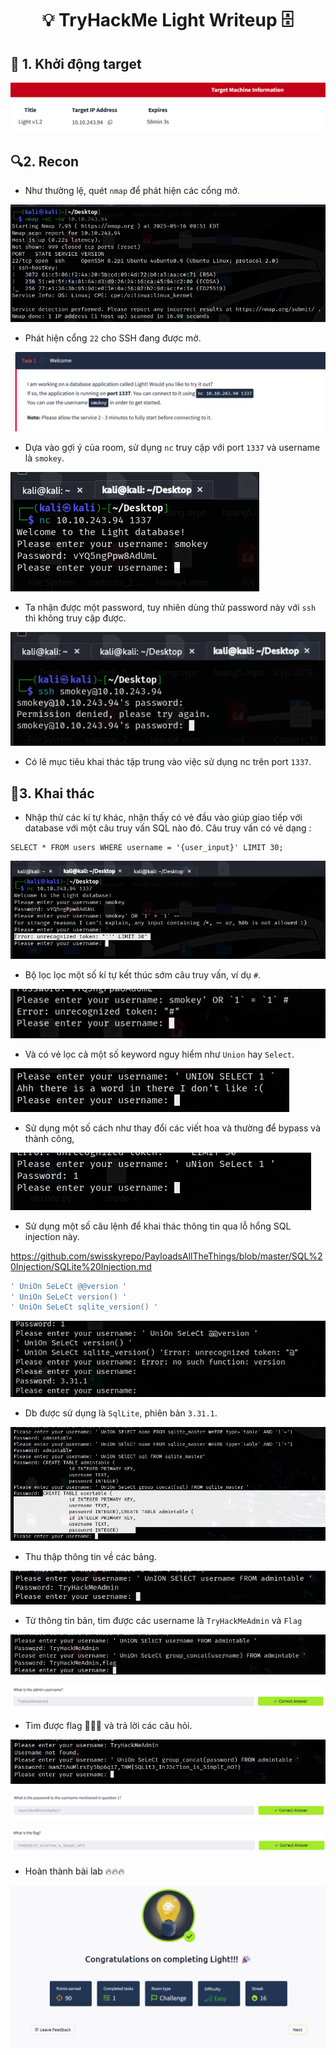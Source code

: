 <div align="center">
    <h1>💡 TryHackMe Light Writeup 🗄️</h1>
</div>

## 🚀 1. Khởi động target

![Start taget](Images/1.png)

## 🔍2. Recon

- Như thường lệ, quét `nmap` để phát hiện các cổng mở.

![Nmap](Images/4.png)

- Phát hiện cổng `22` cho SSH đang được mở.

![Nmap](Images/2.png)

- Dựa vào gợi ý của room, sử dụng `nc` truy cập với port `1337` và username là `smokey`.

![Nmap](Images/3.png)

- Ta nhận được một password, tuy nhiên dùng thử password này với `ssh` thì không truy cập được.

![Nmap](Images/5.png)

- Có lẽ mục tiêu khai thác tập trung vào việc sử dụng nc trên port `1337`.

## 🔑3. Khai thác

- Nhập thử các kí tự khác, nhận thấy có vẻ đầu vào giúp giao tiếp với database với một câu truy vấn SQL nào đó. Câu truy vấn có vẻ dạng : 
```
SELECT * FROM users WHERE username = '{user_input}' LIMIT 30; 
```

![hoang](Images/6.png)

- Bộ lọc lọc một số kí tự kết thúc sớm câu truy vấn, ví dụ `#`.

![hoang](Images/7.png)

- Và có vẻ lọc cả một số keyword nguy hiểm như `Union` hay `Select`.

![hoang](Images/8.png)

- Sử dụng một số cách như thay đổi các viết hoa và thường để bypass và thành công,

![hoang](Images/9.png)


- Sử dụng một số câu lệnh để khai thác thông tin qua lỗ hổng SQL injection này.

https://github.com/swisskyrepo/PayloadsAllTheThings/blob/master/SQL%20Injection/SQLite%20Injection.md

```sql
' UniOn SeLeCt @@version '
' UniOn SeLeCt version() '
' UniOn SeLeCt sqlite_version() '
```

![hoang](Images/10.png)

- Db được sử dụng là `SqlLite`, phiên bản `3.31.1`.

![hoang](Images/12.png)

- Thu thập thông tin về các bảng.

![hoang](Images/13.png)

- Từ thông tin bản, tìm được các username là `TryHackMeAdmin` và `Flag`

![hoang](Images/14.png)


![hoang](Images/15.png)

- Tìm được flag 🚩🚩🚩 và trả lời các câu hỏi.

![hoang](Images/16.png)

![hoang](Images/17.png)

![hoang](Images/18.png)

- Hoàn thành bài lab 🔥🔥🔥

![hoang](Images/19.png)

